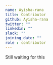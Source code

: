 ```yaml
---
name: Ayisha-rana
title: Contributor
github: Ayisha-rana
twitter: ""
linkedin: ""
slack: ""
joining_date: ""
role : contributor
---
```


Still waiting for this
